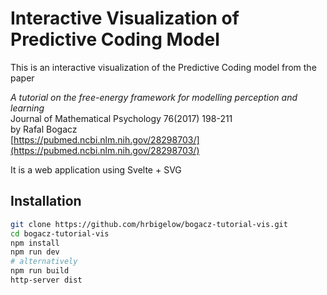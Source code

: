 # Interactive Visualization of Predictive Coding Model

This is an interactive visualization of the Predictive Coding model from the
paper 

*A tutorial on the free-energy framework for modelling perception and
learning* <br>
Journal of Mathematical Psychology 76(2017) 198-211 <br>
by Rafal Bogacz <br>
[https://pubmed.ncbi.nlm.nih.gov/28298703/](https://pubmed.ncbi.nlm.nih.gov/28298703/)

It is a web application using Svelte + SVG

## Installation

```bash
git clone https://github.com/hrbigelow/bogacz-tutorial-vis.git
cd bogacz-tutorial-vis
npm install
npm run dev
# alternatively
npm run build
http-server dist
```




